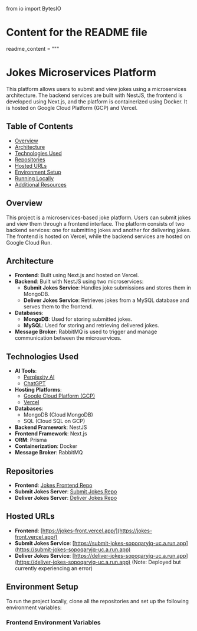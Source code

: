 from io import BytesIO

# Content for the README file

readme_content = """

# Jokes Microservices Platform

This platform allows users to submit and view jokes using a microservices architecture. The backend services are built with NestJS, the frontend is developed using Next.js, and the platform is containerized using Docker. It is hosted on Google Cloud Platform (GCP) and Vercel.

## Table of Contents

- [Overview](#overview)
- [Architecture](#architecture)
- [Technologies Used](#technologies-used)
- [Repositories](#repositories)
- [Hosted URLs](#hosted-urls)
- [Environment Setup](#environment-setup)
- [Running Locally](#running-locally)
- [Additional Resources](#additional-resources)

## Overview

This project is a microservices-based joke platform. Users can submit jokes and view them through a frontend interface. The platform consists of two backend services: one for submitting jokes and another for delivering jokes. The frontend is hosted on Vercel, while the backend services are hosted on Google Cloud Run.

## Architecture

- **Frontend**: Built using Next.js and hosted on Vercel.
- **Backend**: Built with NestJS using two microservices:
  - **Submit Jokes Service**: Handles joke submissions and stores them in MongoDB.
  - **Deliver Jokes Service**: Retrieves jokes from a MySQL database and serves them to the frontend.
- **Databases**:
  - **MongoDB**: Used for storing submitted jokes.
  - **MySQL**: Used for storing and retrieving delivered jokes.
- **Message Broker**: RabbitMQ is used to trigger and manage communication between the microservices.

## Technologies Used

- **AI Tools**:
  - [Perplexity AI](https://www.perplexity.ai/)
  - [ChatGPT](https://chatgpt.com)
- **Hosting Platforms**:
  - [Google Cloud Platform (GCP)](https://cloud.google.com/)
  - [Vercel](https://vercel.com/)
- **Databases**:
  - MongoDB (Cloud MongoDB)
  - SQL (Cloud SQL on GCP)
- **Backend Framework**: NestJS
- **Frontend Framework**: Next.js
- **ORM**: Prisma
- **Containerization**: Docker
- **Message Broker**: RabbitMQ

## Repositories

- **Frontend**: [Jokes Frontend Repo](https://github.com/poshitharavi/jokes-front)
- **Submit Jokes Server**: [Submit Jokes Repo](https://github.com/poshitharavi/submit-jokes)
- **Deliver Jokes Server**: [Deliver Jokes Repo](https://github.com/poshitharavi/deliver-jokes)

## Hosted URLs

- **Frontend**: [https://jokes-front.vercel.app/](https://jokes-front.vercel.app/)
- **Submit Jokes Service**: [https://submit-jokes-sopoqaryjq-uc.a.run.app](https://submit-jokes-sopoqaryjq-uc.a.run.app)
- **Deliver Jokes Service**: [https://deliver-jokes-sopoqaryjq-uc.a.run.app](https://deliver-jokes-sopoqaryjq-uc.a.run.app) (Note: Deployed but currently experiencing an error)

## Environment Setup

To run the project locally, clone all the repositories and set up the following environment variables:

### Frontend Environment Variables
